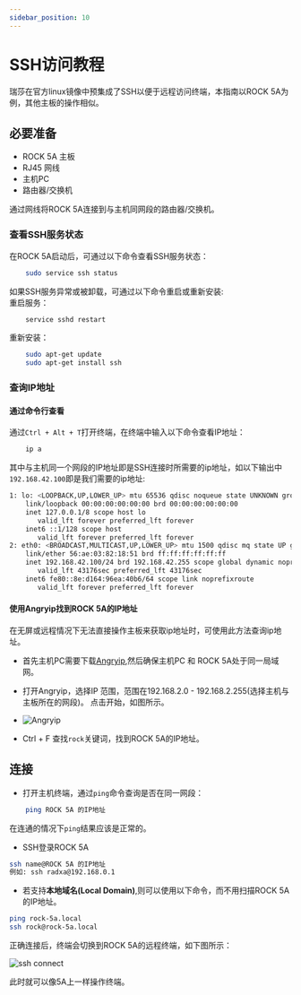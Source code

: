 ```yaml
---
sidebar_position: 10
---
```


# SSH访问教程

瑞莎在官方linux镜像中预集成了SSH以便于远程访问终端，本指南以ROCK 5A为例，其他主板的操作相似。

## 必要准备

- ROCK 5A 主板
- RJ45 网线
- 主机PC
- 路由器/交换机

通过网线将ROCK 5A连接到与主机同网段的路由器/交换机。

### 查看SSH服务状态

在ROCK 5A启动后，可通过以下命令查看SSH服务状态：

```bash
	sudo service ssh status
```

如果SSH服务异常或被卸载，可通过以下命令重启或重新安装:  
重启服务：

```bash
    service sshd restart
```

重新安装：

```bash
    sudo apt-get update
    sudo apt-get install ssh
```

### 查询IP地址

#### 通过命令行查看

通过`Ctrl + Alt + T`打开终端，在终端中输入以下命令查看IP地址：

```bash
    ip a
```

其中与主机同一个网段的IP地址即是SSH连接时所需要的ip地址，如以下输出中`192.168.42.100`即是我们需要的ip地址:

```bash
1: lo: <LOOPBACK,UP,LOWER_UP> mtu 65536 qdisc noqueue state UNKNOWN group default qlen 1000
    link/loopback 00:00:00:00:00:00 brd 00:00:00:00:00:00
    inet 127.0.0.1/8 scope host lo
       valid_lft forever preferred_lft forever
    inet6 ::1/128 scope host
       valid_lft forever preferred_lft forever
2: eth0: <BROADCAST,MULTICAST,UP,LOWER_UP> mtu 1500 qdisc mq state UP group default qlen 1000
    link/ether 56:ae:03:82:18:51 brd ff:ff:ff:ff:ff:ff
    inet 192.168.42.100/24 brd 192.168.42.255 scope global dynamic noprefixroute eth0
       valid_lft 43176sec preferred_lft 43176sec
    inet6 fe80::8e:d164:96ea:40b6/64 scope link noprefixroute
       valid_lft forever preferred_lft forever

```

#### 使用Angryip找到ROCK 5A的IP地址

在无屏或远程情况下无法直接操作主板来获取ip地址时，可使用此方法查询ip地址。

- 首先主机PC需要下载[Angryip](https://angryip.org/download/),然后确保主机PC 和 ROCK 5A处于同一局域网。

- 打开Angryip，选择IP 范围，范围在192.168.2.0 - 192.168.2.255(选择主机与主板所在的网段)。 点击开始，如图所示。

- ![Angryip](/img/configuration/ssh-Angryip.webp)

- Ctrl + F 查找`rock`关键词，找到ROCK 5A的IP地址。

## 连接

- 打开主机终端，通过`ping`命令查询是否在同一网段：

```bash
    ping ROCK 5A 的IP地址
```

在连通的情况下`ping`结果应该是正常的。

- SSH登录ROCK 5A

```bash
ssh name@ROCK 5A 的IP地址
例如: ssh radxa@192.168.0.1
```

- 若支持**本地域名(Local Domain)**,则可以使用以下命令，而不用扫描ROCK 5A的IP地址。

```bash
ping rock-5a.local
ssh rock@rock-5a.local
```

正确连接后，终端会切换到ROCK 5A的远程终端，如下图所示：

![ssh connect](/img/configuration/ssh-connect.webp)

此时就可以像5A上一样操作终端。
